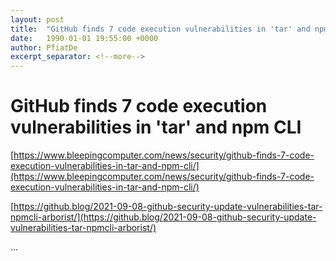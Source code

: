 ```yaml
---
layout: post
title:  "GitHub finds 7 code execution vulnerabilities in 'tar' and npm CLI"
date:   1990-01-01 19:55:00 +0000
author: PfiatDe
excerpt_separator: <!--more-->
---
```


# GitHub finds 7 code execution vulnerabilities in 'tar' and npm CLI

[https://www.bleepingcomputer.com/news/security/github-finds-7-code-execution-vulnerabilities-in-tar-and-npm-cli/](https://www.bleepingcomputer.com/news/security/github-finds-7-code-execution-vulnerabilities-in-tar-and-npm-cli/)

[https://github.blog/2021-09-08-github-security-update-vulnerabilities-tar-npmcli-arborist/](https://github.blog/2021-09-08-github-security-update-vulnerabilities-tar-npmcli-arborist/)

...
<!--more-->
